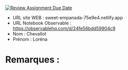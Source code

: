 [![Review Assignment Due Date](https://classroom.github.com/assets/deadline-readme-button-22041afd0340ce965d47ae6ef1cefeee28c7c493a6346c4f15d667ab976d596c.svg)](https://classroom.github.com/a/zNKu7jDa)
- URL site WEB : sweet-empanada-75e9e4.netlify.app 
- URL Notebook Observable : https://observablehq.com/d/24fe56bdd59904c9
- Nom : Chevallot
- Prénom : Loréna

# Remarques :
